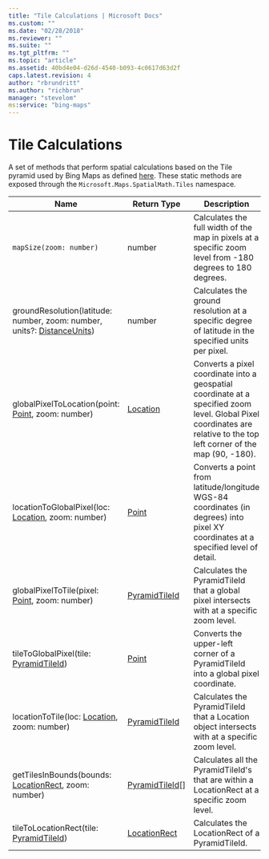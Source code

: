 ```yaml
---
title: "Tile Calculations | Microsoft Docs"
ms.custom: ""
ms.date: "02/28/2018"
ms.reviewer: ""
ms.suite: ""
ms.tgt_pltfrm: ""
ms.topic: "article"
ms.assetid: 40bd4e04-d26d-4540-b093-4c0617d63d2f
caps.latest.revision: 4
author: "rbrundritt"
ms.author: "richbrun"
manager: "stevelom"
ms:service: "bing-maps"
---
```

# Tile Calculations
A set of methods that perform spatial calculations based on the Tile pyramid used by Bing Maps as defined [here](../articles/bing-maps-tile-system.md). These static methods are exposed through the `Microsoft.Maps.SpatialMath.Tiles` namespace.

Name                                                                                  | Return Type           | Description
------------------------------------------------------------------------------------- | --------------------- | ----------------------------
`mapSize(zoom: number)`                                                               | number                | Calculates the full width of the map in pixels at a specific zoom level from -180 degrees to 180 degrees.
groundResolution(latitude: number, zoom: number, units?: [DistanceUnits](../v8-web-control/distanceunits-enumeration.md))             | number                | Calculates the ground resolution at a specific degree of latitude in the specified units per pixel.
globalPixelToLocation(point: [Point](../v8-web-control/point-class.md), zoom: number)                                   | [Location](../v8-web-control/location-class.md)              | Converts a pixel coordinate into a geospatial coordinate at a specified zoom level. Global Pixel coordinates are relative to the top left corner of the map (90, -180).
locationToGlobalPixel(loc: [Location](../v8-web-control/location-class.md), zoom: number)                                  | [Point](../v8-web-control/point-class.md)                 | Converts a point from latitude/longitude WGS-84 coordinates (in degrees) into pixel XY coordinates at a specified level of detail.
globalPixelToTile(pixel: [Point](../v8-web-control/point-class.md), zoom: number)                                       | [PyramidTileId](../v8-web-control/pyramidtileid-class.md)         | Calculates the PyramidTileId that a global pixel intersects with at a specific zoom level.
tileToGlobalPixel(tile: [PyramidTileId](../v8-web-control/pyramidtileid-class.md))                               | [Point](../v8-web-control/point-class.md)                 | Converts the upper-left corner of a PyramidTileId into a global pixel coordinate.
locationToTile(loc: [Location](../v8-web-control/location-class.md), zoom: number)                                         | [PyramidTileId](../v8-web-control/pyramidtileid-class.md)         | Calculates the PyramidTileId that a Location object intersects with at a specific zoom level.
getTilesInBounds(bounds: [LocationRect](../v8-web-control/locationrect-class.md), zoom: number)                                | [PyramidTileId](../v8-web-control/pyramidtileid-class.md)[]       | Calculates all the PyramidTileId's that are within a LocationRect at a specific zoom level.
tileToLocationRect(tile: [PyramidTileId](../v8-web-control/pyramidtileid-class.md))                                             | [LocationRect](../v8-web-control/locationrect-class.md)          | Calculates the LocationRect of a PyramidTileId.
